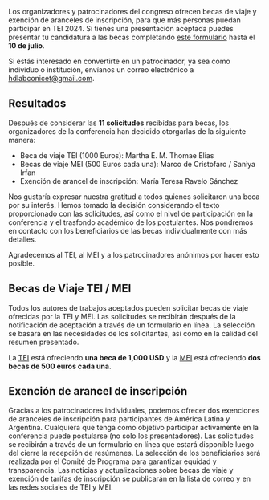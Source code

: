 Los organizadores y patrocinadores del congreso ofrecen becas de viaje y exención de aranceles de inscripción, para que más personas puedan participar en TEI 2024. Si tienes una presentación aceptada puedes presentar tu candidatura a las becas completando [este formulario](https://forms.gle/J8p4jQywKcdq1z3j9) hasta el **10 de julio**.

Si estás interesado en convertirte en un patrocinador, ya sea como individuo o institución, envíanos un correo electrónico a [hdlabconicet@gmail.com](mailto:hdlabconicet@gmail.com).

## Resultados

Después de considerar las **11 solicitudes** recibidas para becas, los organizadores de la conferencia han decidido otorgarlas de la siguiente manera:

- Beca de viaje TEI (1000 Euros): Martha E. M. Thomae Elias
- Becas de viaje MEI (500 Euros cada una): Marco de Cristofaro / Saniya Irfan
- Exención de arancel de inscripción: María Teresa Ravelo Sánchez

Nos gustaría expresar nuestra gratitud a todos quienes solicitaron una beca por su interés. Hemos tomado la decisión considerando el texto proporcionado con las solicitudes, así como el nivel de participación en la conferencia y el trasfondo académico de los postulantes. Nos pondremos en contacto con los beneficiarios de las becas individualmente con más detalles.

Agradecemos al TEI, al MEI y a los patrocinadores anónimos por hacer esto posible.

## Becas de Viaje TEI / MEI

Todos los autores de trabajos aceptados pueden solicitar becas de viaje ofrecidas por la TEI y MEI. Las solicitudes se recibirán después de la notificación de aceptación a través de un formulario en línea. La selección se basará en las necesidades de los solicitantes, así como en la calidad del resumen presentado.

La [TEI](https://tei-c.org/) está ofreciendo **una beca de 1,000 USD** y la [MEI](https://music-encoding.org/) está ofreciendo **dos becas de 500 euros cada una**.

## Exención de arancel de inscripción

Gracias a los patrocinadores individuales, podemos ofrecer dos exenciones de aranceles de inscripción para participantes de América Latina y Argentina. Cualquiera que tenga como objetivo participar activamente en la conferencia puede postularse (no solo los presentadores). Las solicitudes se recibirán a través de un formulario en línea que estará disponible luego del cierre la recepción de resúmenes. La selección de los beneficiarios será realizada por el Comité de Programa para garantizar equidad y transparencia. Las noticias y actualizaciones sobre becas de viaje y exención de tarifas de inscripción se publicarán en la lista de correo y en las redes sociales de TEI y MEI.






